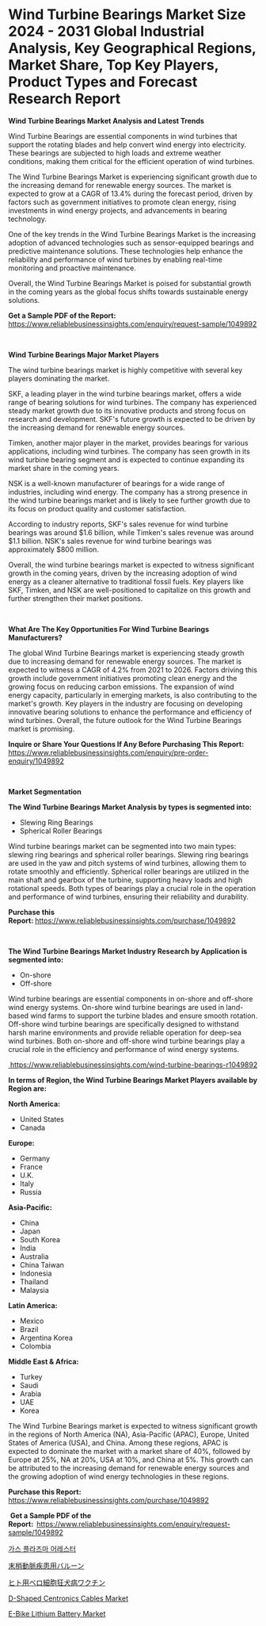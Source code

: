 <p><h1>Wind Turbine Bearings Market Size 2024 - 2031 Global Industrial Analysis, Key Geographical Regions, Market Share, Top Key Players, Product Types and Forecast Research Report</h1></p><p><strong>Wind Turbine Bearings Market Analysis and Latest Trends</strong></p>
<p><p>Wind Turbine Bearings are essential components in wind turbines that support the rotating blades and help convert wind energy into electricity. These bearings are subjected to high loads and extreme weather conditions, making them critical for the efficient operation of wind turbines.</p><p>The Wind Turbine Bearings Market is experiencing significant growth due to the increasing demand for renewable energy sources. The market is expected to grow at a CAGR of 13.4% during the forecast period, driven by factors such as government initiatives to promote clean energy, rising investments in wind energy projects, and advancements in bearing technology.</p><p>One of the key trends in the Wind Turbine Bearings Market is the increasing adoption of advanced technologies such as sensor-equipped bearings and predictive maintenance solutions. These technologies help enhance the reliability and performance of wind turbines by enabling real-time monitoring and proactive maintenance.</p><p>Overall, the Wind Turbine Bearings Market is poised for substantial growth in the coming years as the global focus shifts towards sustainable energy solutions.</p></p>
<p><strong>Get a Sample PDF of the Report:&nbsp;</strong> <a href="https://www.reliablebusinessinsights.com/enquiry/request-sample/1049892">https://www.reliablebusinessinsights.com/enquiry/request-sample/1049892</a></p>
<p>&nbsp;</p>
<p><strong>Wind Turbine Bearings Major Market Players</strong></p>
<p><p>The wind turbine bearings market is highly competitive with several key players dominating the market. </p><p>SKF, a leading player in the wind turbine bearings market, offers a wide range of bearing solutions for wind turbines. The company has experienced steady market growth due to its innovative products and strong focus on research and development. SKF's future growth is expected to be driven by the increasing demand for renewable energy sources.</p><p>Timken, another major player in the market, provides bearings for various applications, including wind turbines. The company has seen growth in its wind turbine bearing segment and is expected to continue expanding its market share in the coming years.</p><p>NSK is a well-known manufacturer of bearings for a wide range of industries, including wind energy. The company has a strong presence in the wind turbine bearings market and is likely to see further growth due to its focus on product quality and customer satisfaction.</p><p>According to industry reports, SKF's sales revenue for wind turbine bearings was around $1.6 billion, while Timken's sales revenue was around $1.1 billion. NSK's sales revenue for wind turbine bearings was approximately $800 million.</p><p>Overall, the wind turbine bearings market is expected to witness significant growth in the coming years, driven by the increasing adoption of wind energy as a cleaner alternative to traditional fossil fuels. Key players like SKF, Timken, and NSK are well-positioned to capitalize on this growth and further strengthen their market positions.</p></p>
<p>&nbsp;</p>
<p><strong>What Are The Key Opportunities For Wind Turbine Bearings Manufacturers?</strong></p>
<p><p>The global Wind Turbine Bearings market is experiencing steady growth due to increasing demand for renewable energy sources. The market is expected to witness a CAGR of 4.2% from 2021 to 2026. Factors driving this growth include government initiatives promoting clean energy and the growing focus on reducing carbon emissions. The expansion of wind energy capacity, particularly in emerging markets, is also contributing to the market's growth. Key players in the industry are focusing on developing innovative bearing solutions to enhance the performance and efficiency of wind turbines. Overall, the future outlook for the Wind Turbine Bearings market is promising.</p></p>
<p><strong>Inquire or Share Your Questions If Any Before Purchasing This Report:</strong> <a href="https://www.reliablebusinessinsights.com/enquiry/pre-order-enquiry/1049892">https://www.reliablebusinessinsights.com/enquiry/pre-order-enquiry/1049892</a></p>
<p>&nbsp;</p>
<p><strong>Market Segmentation</strong></p>
<p><strong>The Wind Turbine Bearings Market Analysis by types is segmented into:</strong></p>
<p><ul><li>Slewing Ring Bearings</li><li>Spherical Roller Bearings</li></ul></p>
<p><p>Wind turbine bearings market can be segmented into two main types: slewing ring bearings and spherical roller bearings. Slewing ring bearings are used in the yaw and pitch systems of wind turbines, allowing them to rotate smoothly and efficiently. Spherical roller bearings are utilized in the main shaft and gearbox of the turbine, supporting heavy loads and high rotational speeds. Both types of bearings play a crucial role in the operation and performance of wind turbines, ensuring their reliability and durability.</p></p>
<p><strong>Purchase this Report:&nbsp;</strong><a href="https://www.reliablebusinessinsights.com/purchase/1049892">https://www.reliablebusinessinsights.com/purchase/1049892</a></p>
<p>&nbsp;</p>
<p><strong>The Wind Turbine Bearings Market Industry Research by Application is segmented into:</strong></p>
<p><ul><li>On-shore</li><li>Off-shore</li></ul></p>
<p><p>Wind turbine bearings are essential components in on-shore and off-shore wind energy systems. On-shore wind turbine bearings are used in land-based wind farms to support the turbine blades and ensure smooth rotation. Off-shore wind turbine bearings are specifically designed to withstand harsh marine environments and provide reliable operation for deep-sea wind turbines. Both on-shore and off-shore wind turbine bearings play a crucial role in the efficiency and performance of wind energy systems.</p></p>
<p><a href="https://www.reliablebusinessinsights.com/wind-turbine-bearings-r1049892">&nbsp;https://www.reliablebusinessinsights.com/wind-turbine-bearings-r1049892</a></p>
<p><strong>In terms of Region, the Wind Turbine Bearings Market Players available by Region are:</strong></p>
<p>
    <p> <strong> North America: </strong>
        <ul>
            <li>United States</li>
            <li>Canada</li>
        </ul>
        </p> 
    <p> <strong> Europe: </strong>
        <ul>
            <li>Germany</li>
            <li>France</li>
            <li>U.K.</li>
            <li>Italy</li>
            <li>Russia</li>
        </ul>
        </p> 
    <p> <strong> Asia-Pacific: </strong>
        <ul>
            <li>China</li>
            <li>Japan</li>
            <li>South Korea</li>
            <li>India</li>
            <li>Australia</li>
            <li>China Taiwan</li>
            <li>Indonesia</li>
            <li>Thailand</li>
            <li>Malaysia</li>
        </ul>
        </p> 
    <p> <strong> Latin America: </strong>
        <ul>
            <li>Mexico</li>
            <li>Brazil</li>
            <li>Argentina Korea</li>
            <li>Colombia</li>
        </ul>
        </p> 
    <p> <strong> Middle East & Africa: </strong>
        <ul>
            <li>Turkey</li>
            <li>Saudi</li>
            <li>Arabia</li>
            <li>UAE</li>
            <li>Korea</li>
        </ul>
    </p>
    </p>
<p><p>The Wind Turbine Bearings market is expected to witness significant growth in the regions of North America (NA), Asia-Pacific (APAC), Europe, United States of America (USA), and China. Among these regions, APAC is expected to dominate the market with a market share of 40%, followed by Europe at 25%, NA at 20%, USA at 10%, and China at 5%. This growth can be attributed to the increasing demand for renewable energy sources and the growing adoption of wind energy technologies in these regions.</p></p>
<p><strong>Purchase this Report: </strong><a href="https://www.reliablebusinessinsights.com/purchase/1049892">https://www.reliablebusinessinsights.com/purchase/1049892</a></p>
<p>&nbsp;<strong>Get a Sample PDF of the Report:&nbsp;&nbsp;</strong><a href="https://www.reliablebusinessinsights.com/enquiry/request-sample/1049892">https://www.reliablebusinessinsights.com/enquiry/request-sample/1049892</a></p>
<p><strong></strong></p>
<p><p><a href="https://github.com/victorsharp87978/Market-Research-Report-List-1/blob/main/4713976162581.md">가스 플라즈마 어레스터</a></p><p><a href="https://github.com/DayanaRunolfsdottir/Market-Research-Report-List-1/blob/main/4044365152544.md">末梢動脈疾患用バルーン</a></p><p><a href="https://github.com/VinceMarvin1/Market-Research-Report-List-1/blob/main/8736545152543.md">ヒト用ベロ細胞狂犬病ワクチン</a></p><p><a href="https://github.com/nicoletavirag/Market-Research-Report-List-4/blob/main/d-shaped-centronics-cables-market.md">D-Shaped Centronics Cables Market</a></p><p><a href="https://github.com/mauripalmi/Market-Research-Report-List-4/blob/main/e-bike-lithium-battery-market.md">E-Bike Lithium Battery Market</a></p></p>